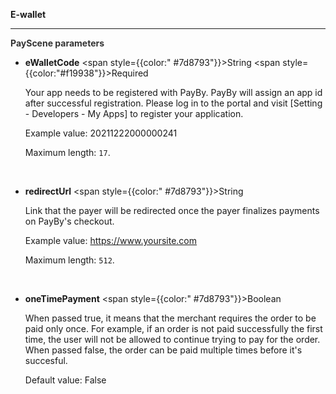 **E-wallet**

---

**<font color="#333333"> PayScene parameters</font>**

- **eWalletCode** <span style={{color:" #7d8793"}}>String</span> <span style={{color:"#f19938"}}>Required</span>

  Your app needs to be registered with PayBy. PayBy will assign an app id after successful registration. Please log in to the portal and visit [Setting - Developers - My Apps] to register your application.

  Example value: 20211222000000241

  Maximum length: `17`.

  <br/>

- **redirectUrl** <span style={{color:" #7d8793"}}>String</span>

  Link that the payer will be redirected once the payer finalizes payments on PayBy's checkout.

  Example value: https://www.yoursite.com

  Maximum length: `512`.

  <br/>

- **oneTimePayment** <span style={{color:" #7d8793"}}>Boolean</span>

  When passed true, it means that the merchant requires the order to be paid only once. For example, if an order is not paid successfully the first time, the user will not be allowed to continue trying to pay for the order. When passed false, the order can be paid multiple times before it's succesful.

  Default value: False
  
  <br/>
